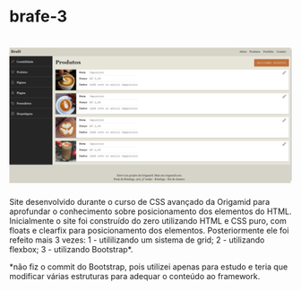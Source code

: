 # brafe-3

<h1 align="center">
    <img alt="brafe-3" title="#brafe-3" src="./img/banner.PNG" />
</h1>

Site desenvolvido durante o curso de CSS avançado da Origamid para aprofundar o conhecimento sobre posicionamento dos elementos do HTML. Inicialmente o site foi construído do zero utilizando HTML e CSS puro, com floats e clearfix para posicionamento dos elementos. Posteriormente ele foi refeito mais 3 vezes: 1 - utililizando um sistema de grid; 2 - utilizando flexbox; 3 - utilizando Bootstrap*.

*não fiz o commit do Bootstrap, pois utilizei apenas para estudo e teria que modificar várias estruturas para adequar o conteúdo ao framework.
